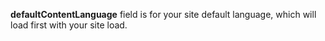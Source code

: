 **defaultContentLanguage** field is for your site default language, which will load first with your site load.